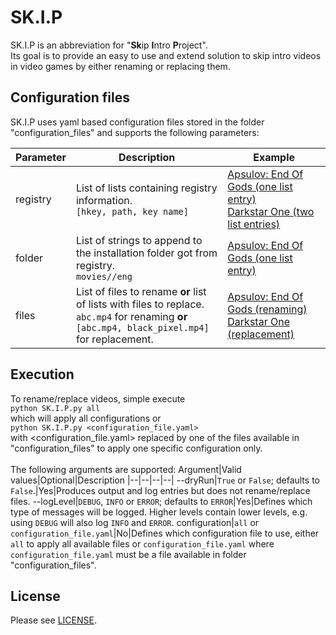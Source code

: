 # SK.I.P
SK.I.P is an abbreviation for "**Sk**ip **I**ntro **P**roject".<br>
Its goal is to provide an easy to use and extend solution to skip intro videos in video games by either renaming or replacing them. 

## Configuration files
SK.I.P uses yaml based configuration files stored in the folder "configuration_files" and supports the following parameters:

Parameter|Description|Example
|--|--|--|
registry|List of lists containing registry information.<br>`[hkey, path, key name]`|[Apsulov: End Of Gods (one list entry)](configuration_files/Apsulov_End_Of_Gods.yaml)<br>[Darkstar One (two list entries)](configuration_files/Darkstar_One.yaml)
folder|List of strings to append to the installation folder got from registry.<br>`movies//eng`|[Apsulov: End Of Gods (one list entry)](configuration_files/Apsulov_End_Of_Gods.yaml)
files|List of files to rename **or** list of lists with files to replace.<br>`abc.mp4` for renaming **or** `[abc.mp4, black_pixel.mp4]` for replacement.|[Apsulov: End Of Gods (renaming)](configuration_files/Apsulov_End_Of_Gods.yaml)<br>[Darkstar One (replacement)](configuration_files/Darkstar_One.yaml)

## Execution
To rename/replace videos, simple execute<br>
`python SK.I.P.py all`<br>
which will apply all configurations or<br>
`python SK.I.P.py <configuration_file.yaml>`<br>
with <configuration_file.yaml> replaced by one of the files available in "configuration_files" to apply one specific configuration only.
<br><br>
The following arguments are supported:
Argument|Valid values|Optional|Description
|--|--|--|--|
--dryRun|`True` or `False`; defaults to `False`.|Yes|Produces output and log entries but does not rename/replace files.
--logLevel|`DEBUG`, `INFO` or `ERROR`; defaults to `ERROR`|Yes|Defines which type of messages will be logged. Higher levels contain lower levels, e.g. using `DEBUG` will also log `INFO` and `ERROR`.
configuration|`all` or `configuration_file.yaml`|No|Defines which configuration file to use, either `all` to apply all available files or `configuration_file.yaml` where `configuration_file.yaml` must be a file available in folder "configuration_files".

## License
Please see [LICENSE](LICENSE).